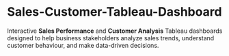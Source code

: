 # Sales-Customer-Tableau-Dashboard
Interactive **Sales Performance** and **Customer Analysis** Tableau dashboards designed to help business stakeholders analyze sales trends, understand customer behaviour, and make data-driven decisions.
